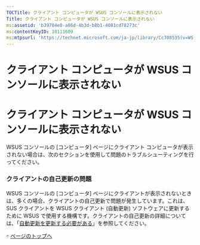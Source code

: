 ```yaml
---
TOCTitle: クライアント コンピュータが WSUS コンソールに表示されない
Title: クライアント コンピュータが WSUS コンソールに表示されない
ms:assetid: 'b39704e0-a86d-4b3d-b8b1-4081cd78273c'
ms:contentKeyID: 18111609
ms:mtpsurl: 'https://technet.microsoft.com/ja-jp/library/Cc708535(v=WS.10)'
---
```


クライアント コンピュータが WSUS コンソールに表示されない
=========================================================

クライアント コンピュータが WSUS コンソールに表示されない
=========================================================

WSUS コンソールの \[コンピュータ\] ページにクライアント コンピュータが表示されない場合は、次のセクションを使用して問題のトラブルシューティングを行ってください。

### クライアントの自己更新の問題

WSUS コンソールの \[コンピュータ\] ページにクライアントが表示されないときは、多くの場合、クライアントの自己更新で問題が発生しています。これは、SUS クライアントを WSUS クライアント (自動更新) ソフトウェアに更新するために WSUS で使用する機構です。クライアントの自己更新の詳細については、「[自動更新を更新する必要がある](https://docs.microsoft.com/previous-versions/windows/it-pro/windows-server-2008-R2-and-2008/cc708554%28v%3dws.10%29)」を参照してください。

![](images/Cc708535.arrow_px_up(ja-jp,WS.10).gif) [ページのトップへ](#ctl00_rs1_eb1_panel1)
